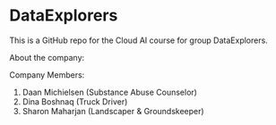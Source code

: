 <h1>DataExplorers</h1>
This is a GitHub repo for the Cloud AI course for group DataExplorers.

About the company:

Company Members:
<ol>
<li>Daan Michielsen (Substance Abuse Counselor)</li>
<li>Dina Boshnaq (Truck Driver)</li>
<li>Sharon Maharjan (Landscaper & Groundskeeper)</li>
</ol> 


